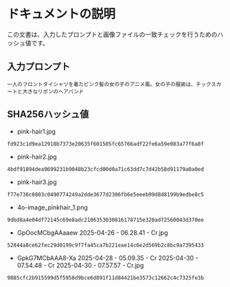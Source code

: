 # ドキュメントの説明
この文書は、入力したプロンプトと画像ファイルの一致チェックを行うためのハッシュ値です。

## 入力プロンプト
```
一人のフロントタイシャツを着たピンク髪の女の子のアニメ風。女の子の服装は、チックスカートと大きなリボンのヘアバンド
```
## SHA256ハッシュ値
- pink-hair1.jpg
```
fd923c1d9ea12918b7373e20635f601505fc65766adf22fe6a59e083a77f6a8f
```
- pink-hair2.jpg
```
4bdf91894dea9699231b9048b23cfcd00d0a71c63dd7c7d42b58d91179a0a0ed
```
- pink-hair3.jpg  
```
f77e736c0803c0490774249a2dde3677d2306fb6e5eeeb99d8d8199b9edbe8c5
```
- 4o-image_pinkhair_1.png  
```
9dbd8a4e04df72145c69e8adc2106353030816178715e320ad72560043d370ee
```
- GpOocMCbgAAaaew 2025-04-26 - 06.28.41 - Cr.jpg  
```
52844a8ce62fec29d0199c9f7fa45ca7b221eae14c6e2d569b2c8bc9a7395433
```
- GpkG7MCbAAA8-Xa 2025-04-28 - 05.09.35 - Cr 2025-04-30 - 07.54.48 - Cr 2025-04-30 - 07.57.57 - Cr.jpg
```
9885cfc2b915599d5f5958d9bce6d891f11d84421be3573c12662c4c7325fe3b
```
